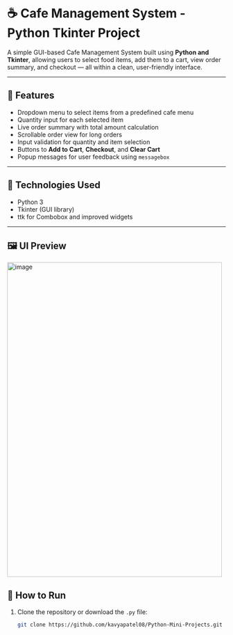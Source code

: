 # ☕ Cafe Management System - Python Tkinter Project

A simple GUI-based Cafe Management System built using **Python and Tkinter**, allowing users to select food items, add them to a cart, view order summary, and checkout — all within a clean, user-friendly interface.

---

## 🔧 Features

- Dropdown menu to select items from a predefined cafe menu
- Quantity input for each selected item
- Live order summary with total amount calculation
- Scrollable order view for long orders
- Input validation for quantity and item selection
- Buttons to **Add to Cart**, **Checkout**, and **Clear Cart**
- Popup messages for user feedback using `messagebox`

---

## 🧰 Technologies Used

- Python 3
- Tkinter (GUI library)
- ttk for Combobox and improved widgets

---

## 🖼️ UI Preview
<img width="495" height="723" alt="image" src="https://github.com/user-attachments/assets/591da008-eb9b-42e7-b811-7898b7968d10" />

## 🚀 How to Run

1. Clone the repository or download the `.py` file:
   ```bash
   git clone https://github.com/kavyapatel08/Python-Mini-Projects.git
